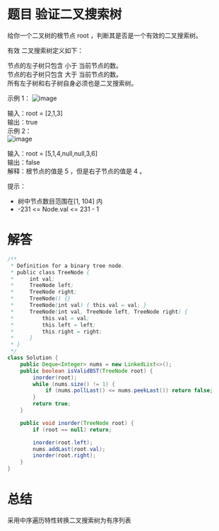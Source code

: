 # 题目 验证二叉搜索树

给你一个二叉树的根节点 root ，判断其是否是一个有效的二叉搜索树。   

有效 二叉搜索树定义如下：   

节点的左子树只包含 小于 当前节点的数。   
节点的右子树只包含 大于 当前节点的数。   
所有左子树和右子树自身必须也是二叉搜索树。   
 

示例 1：
![image](https://github.com/user-attachments/assets/7b555d0f-a21a-485b-9bf2-a65760852961)


输入：root = [2,1,3]    
输出：true    
示例 2：   
![image](https://github.com/user-attachments/assets/e23db18e-3e67-4878-85c7-b95041e784b9)


输入：root = [5,1,4,null,null,3,6]   
输出：false    
解释：根节点的值是 5 ，但是右子节点的值是 4 。   
 

提示：    

* 树中节点数目范围在[1, 104] 内   
* -231 <= Node.val <= 231 - 1

# 解答

```java
/**
 * Definition for a binary tree node.
 * public class TreeNode {
 *     int val;
 *     TreeNode left;
 *     TreeNode right;
 *     TreeNode() {}
 *     TreeNode(int val) { this.val = val; }
 *     TreeNode(int val, TreeNode left, TreeNode right) {
 *         this.val = val;
 *         this.left = left;
 *         this.right = right;
 *     }
 * }
 */
class Solution {
    public Deque<Integer> nums = new LinkedList<>();
    public boolean isValidBST(TreeNode root) {
        inorder(root);
        while (nums.size() != 1) {
            if (nums.pollLast() <= nums.peekLast()) return false;
        }
        return true;
    }

    public void inorder(TreeNode root) {
        if (root == null) return;

        inorder(root.left);
        nums.addLast(root.val);
        inorder(root.right);
    }
}
```

# 总结

采用中序遍历特性转换二叉搜索树为有序列表
